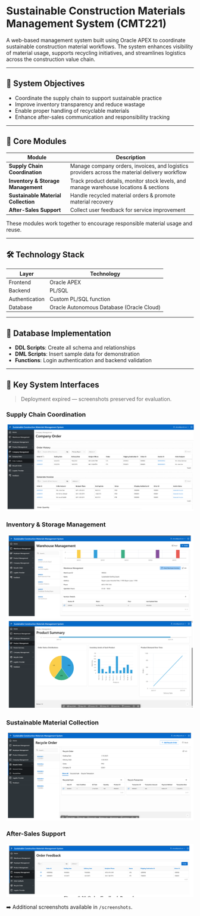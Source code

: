 # Sustainable Construction Materials Management System (CMT221)

A web-based management system built using Oracle APEX to coordinate sustainable construction material workflows. The system enhances visibility of material usage, supports recycling initiatives, and streamlines logistics across the construction value chain.

---

## 🌱 System Objectives
- Coordinate the supply chain to support sustainable practice
- Improve inventory transparency and reduce wastage
- Enable proper handling of recyclable materials
- Enhance after-sales communication and responsibility tracking

---

## 🧩 Core Modules

| Module | Description |
|--------|-------------|
| **Supply Chain Coordination** | Manage company orders, invoices, and logistics providers across the material delivery workflow |
| **Inventory & Storage Management** | Track product details, monitor stock levels, and manage warehouse locations & sections |
| **Sustainable Material Collection** | Handle recycled material orders & promote material recovery |
| **After-Sales Support** | Collect user feedback for service improvement |

These modules work together to encourage responsible material usage and reuse.

---

## 🛠️ Technology Stack
| Layer | Technology |
|------|------------|
| Frontend | Oracle APEX |
| Backend | PL/SQL |
| Authentication | Custom PL/SQL function |
| Database | Oracle Autonomous Database (Oracle Cloud) |

---

## 🧩 Database Implementation
- **DDL Scripts**: Create all schema and relationships  
- **DML Scripts**: Insert sample data for demonstration  
- **Functions**: Login authentication and backend validation  

---

## 📸 Key System Interfaces

> Deployment expired — screenshots preserved for evaluation.

### Supply Chain Coordination
![Company Order](screenshots/company-order.png)

### Inventory & Storage Management
![Warehouse](screenshots/warehouse-details.png)
![Product Summary](screenshots/product-summary.png)

### Sustainable Material Collection
![Recycle Order](screenshots/recycle.png)

### After-Sales Support
![Feedback](screenshots/feedback.png)

➡️ Additional screenshots available in `/screenshots`.
